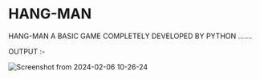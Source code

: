 # HANG-MAN
HANG-MAN A BASIC GAME COMPLETELY DEVELOPED BY PYTHON .......

OUTPUT :- 

![Screenshot from 2024-02-06 10-26-24](https://github.com/mafia0970/HANG-MAN/assets/126271223/74a832b8-7713-448c-b6ab-55c5697960c3)

